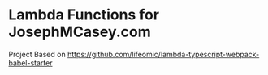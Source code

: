# Lambda Functions for JosephMCasey.com

Project Based on https://github.com/lifeomic/lambda-typescript-webpack-babel-starter